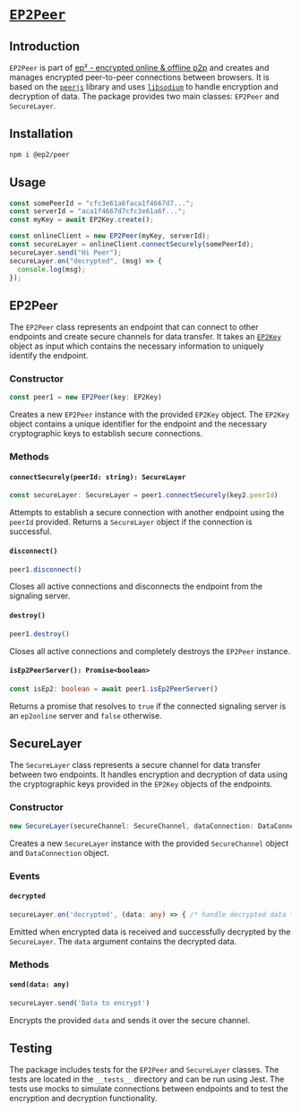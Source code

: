 # [`EP2Peer`](./packages/peer)

## Introduction

`EP2Peer` is part of [ep² - encrypted online & offline p2p](../../) and creates and manages encrypted peer-to-peer connections between browsers. It is based on the [`peerjs`](https://github.com/peers/peerjs) library and uses [`libsodium`](https://github.com/jedisct1/libsodium.js) to handle encryption and decryption of data. The package provides two main classes: `EP2Peer` and `SecureLayer`.

## Installation

```bash
npm i @ep2/peer
```

## Usage

```typescript
const somePeerId = "cfc3e61a6faca1f4667d7...";
const serverId = "aca1f4667d7cfc3e61a6f...";
const myKey = await EP2Key.create();

const onlineClient = new EP2Peer(myKey, serverId);
const secureLayer = onlineClient.connectSecurely(somePeerId);
secureLayer.send("Hi Peer");
secureLayer.on("decrypted", (msg) => {
  console.log(msg);
});

```

## EP2Peer

The `EP2Peer` class represents an endpoint that can connect to other endpoints and create secure channels for data transfer. It takes an [`EP2Key`](../key/) object as input which contains the necessary information to uniquely identify the endpoint.

### Constructor

```typescript
const peer1 = new EP2Peer(key: EP2Key)
```

Creates a new `EP2Peer` instance with the provided `EP2Key` object. The `EP2Key` object contains a unique identifier for the endpoint and the necessary cryptographic keys to establish secure connections.

### Methods

#### `connectSecurely(peerId: string): SecureLayer`

```typescript
const secureLayer: SecureLayer = peer1.connectSecurely(key2.peerId)
```

Attempts to establish a secure connection with another endpoint using the `peerId` provided. Returns a `SecureLayer` object if the connection is successful.

#### `disconnect()`

```typescript
peer1.disconnect()
```

Closes all active connections and disconnects the endpoint from the signaling server.

#### `destroy()`

```typescript
peer1.destroy()
```

Closes all active connections and completely destroys the `EP2Peer` instance.

#### `isEp2PeerServer(): Promise<boolean>`

```typescript
const isEp2: boolean = await peer1.isEp2PeerServer()
```

Returns a promise that resolves to `true` if the connected signaling server is an `ep2online` server and `false` otherwise.

## SecureLayer

The `SecureLayer` class represents a secure channel for data transfer between two endpoints. It handles encryption and decryption of data using the cryptographic keys provided in the `EP2Key` objects of the endpoints.

### Constructor

```typescript
new SecureLayer(secureChannel: SecureChannel, dataConnection: DataConnection)
```

Creates a new `SecureLayer` instance with the provided `SecureChannel` object and `DataConnection` object.

### Events

#### `decrypted`

```typescript
secureLayer.on('decrypted', (data: any) => { /* handle decrypted data */ })
```

Emitted when encrypted data is received and successfully decrypted by the `SecureLayer`. The `data` argument contains the decrypted data.

### Methods

#### `send(data: any)`

```typescript
secureLayer.send('Data to encrypt')
```

Encrypts the provided `data` and sends it over the secure channel.

## Testing

The package includes tests for the `EP2Peer` and `SecureLayer` classes. The tests are located in the `__tests__` directory and can be run using Jest. The tests use mocks to simulate connections between endpoints and to test the encryption and decryption functionality.
